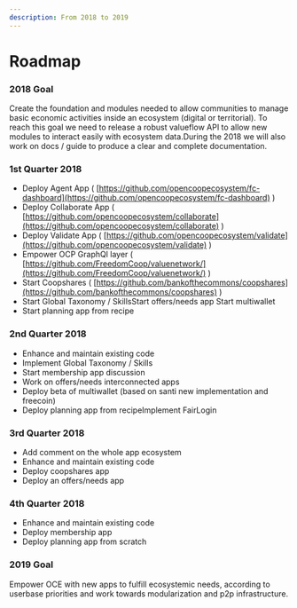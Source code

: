 ```yaml
---
description: From 2018 to 2019
---
```


# Roadmap

### 2018 Goal

Create the foundation and  modules needed to allow communities to manage basic economic activities inside an ecosystem \(digital or territorial\). To reach this goal we need to release a robust valueflow API to allow new modules to interact easily with ecosystem data.During the 2018 we will also work on docs / guide to produce a clear and complete documentation.  


### 1st Quarter 2018

* Deploy Agent App \( [https://github.com/opencoopecosystem/fc-dashboard](https://github.com/opencoopecosystem/fc-dashboard) \)
* Deploy Collaborate App \( [https://github.com/opencoopecosystem/collaborate](https://github.com/opencoopecosystem/collaborate) \)
* Deploy Validate App \( [https://github.com/opencoopecosystem/validate](https://github.com/opencoopecosystem/validate) \)
* Empower OCP GraphQl layer \( [https://github.com/FreedomCoop/valuenetwork/](https://github.com/FreedomCoop/valuenetwork/) \)
* Start Coopshares \( [https://github.com/bankofthecommons/coopshares](https://github.com/bankofthecommons/coopshares) \)
* Start Global Taxonomy / SkillsStart offers/needs app Start multiwallet
* Start planning app from recipe

### 2nd Quarter 2018

* Enhance and maintain existing code
* Implement Global Taxonomy / Skills
* Start membership app discussion
* Work on offers/needs interconnected apps
* Deploy beta of multiwallet \(based on santi new implementation and freecoin\)
* Deploy planning app from recipeImplement FairLogin 

### 3rd Quarter 2018

* Add comment on the whole app ecosystem
* Enhance and maintain existing code
* Deploy coopshares app
* Deploy an offers/needs app 

### 4th Quarter 2018

* Enhance and maintain existing code
* Deploy membership app
* Deploy planning app from scratch 

### 2019 Goal

Empower OCE with new apps to fulfill ecosystemic needs, according to userbase priorities and work towards modularization and p2p infrastructure.

####  

